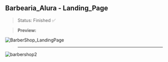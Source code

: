 ## Barbearia_Alura - Landing_Page

> Status: Finished ✅

> **Preview:**

![BarberShop_LandingPage](https://user-images.githubusercontent.com/98672475/217914439-2d375628-fe3f-45fa-8039-48446afe3e54.jpg)
> ___________________________
![barbershop2](https://user-images.githubusercontent.com/98672475/217914937-a5d520ad-19f3-4415-883a-473b7f5a2311.jpg)
